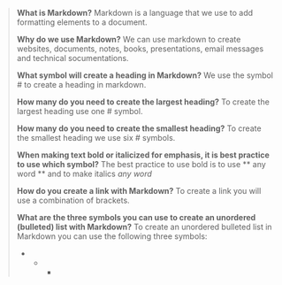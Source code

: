 > **What is Markdown?**
> Markdown is a language that we use to add formatting elements to a document.
> 
> **Why do we use Markdown?**
> We can use markdown to create websites, documents, notes, books, presentations, email messages and technical socumentations.
>
> **What symbol will create a heading in Markdown?**
> We use the symbol # to create a heading in markdown.
>
> **How many do you need to create the largest heading?**
> To create the largest heading use one # symbol.
>
> **How many do you need to create the smallest heading?**
> To create the smallest heading we use six # symbols.
>
> **When making text bold or italicized for emphasis, it is best practice to use which symbol?**
> The best practice to use bold is to use ** any word ** and to make italics *any word*
>
> **How do you create a link with Markdown?**
> To create a link you will use a combination of brackets.
>
> **What are the three symbols you can use to create an unordered (bulleted) list with Markdown?**
> To create an unordered bulleted list in Markdown you can use the following three symbols:
> -  *  +
